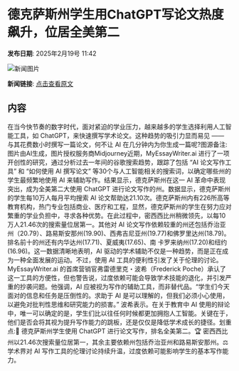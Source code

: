 # 德克萨斯州学生用ChatGPT写论文热度飙升，位居全美第二

**发布日期**: 2025年2月19号 11:42

![新闻图片](https://pic.chinaz.com/picmap/202312281011271411_0.jpg)

**新闻链接**: [点击查看原文](https://www.aibase.com/zh/news/15511)

## 内容

在当今快节奏的数字时代，面对紧迫的学业压力，越来越多的学生选择利用人工智能工具，如 ChatGPT，来快速撰写学术论文。这种趋势的吸引力显而易见 —— 与其花费数小时撰写一篇论文，何不让 AI 在几分钟内为你生成一篇呢?图源备注:图片由AI生成，图片授权服务商Midjourney近期，MyEssayWriter.ai 进行了一项开创性的研究，通过分析过去一年间的谷歌搜索趋势，跟踪了包括 “AI 论文写作工具” 和 “如何使用 AI 撰写论文” 等30个与人工智能相关的搜索词，以确定哪些州的学生最频繁地使用 AI 来辅助写作。结果显示，德克萨斯州在这一 AI 革命中表现突出，成为全美第二大使用 ChatGPT 进行论文写作的州。数据显示，德克萨斯州的学生每10万人每月平均搜索 AI 论文帮助达21.10次。德克萨斯州内有226所高等教育机构，热门专业包括商业、医疗和工程，显然，德克萨斯州的学生在努力应对繁重的学业负担中，寻求各种优势。在此过程中，密西西比州稍微领先，以每10万人21.46次的搜索量位居第一。其他对 AI 论文写作依赖较重的州还包括乔治亚州（20.79）、路易斯安那州(19.90)、西弗吉尼亚州(19.77)和佛罗里达州(18.79)。排名前十的州还有内华达州(17.71)、夏威夷(17.65)、南 卡罗来纳州(17.20)和纽约(16.96)。这一数据清晰地表明，AI 驱动的学术辅助不仅是一种趋势，而是正在成为一种全面发展的运动。不过，使用 AI 工具的便利性引发了关于伦理的讨论。MyEssayWriter.ai 的首席营销官弗雷德里克・波希（Frederick Poche）承认了这一工具的方便性，但也警告说，过度依赖可能会导致学术技能的退化，并引发严重的抄袭问题。他强调，AI 应被视为写作的辅助工具，而非替代品。“学生们今天面对的信息和任务是压倒性的。求助于 AI 是可以理解的，但我们必须小心使用，以避免对批判性思维和研究能力的损害。” 波希表示。在关于教育中 AI 使用的辩论中，唯一可以确定的是，学生们比以往任何时候都更加拥抱人工智能。关键在于，他们是否会将其视为提升写作能力的跳板，还是仅仅是降低学术成长的捷径。划重点:📝 德克萨斯州学生使用 ChatGPT 进行论文写作，排名全美第二。🏆 密西西比州以21.46次搜索量位居第一，其余主要依赖州包括乔治亚州和路易斯安那州。⚖️ 学术界对 AI 写作工具的伦理讨论持续升温，过度依赖可能影响学生的基本写作能力。
